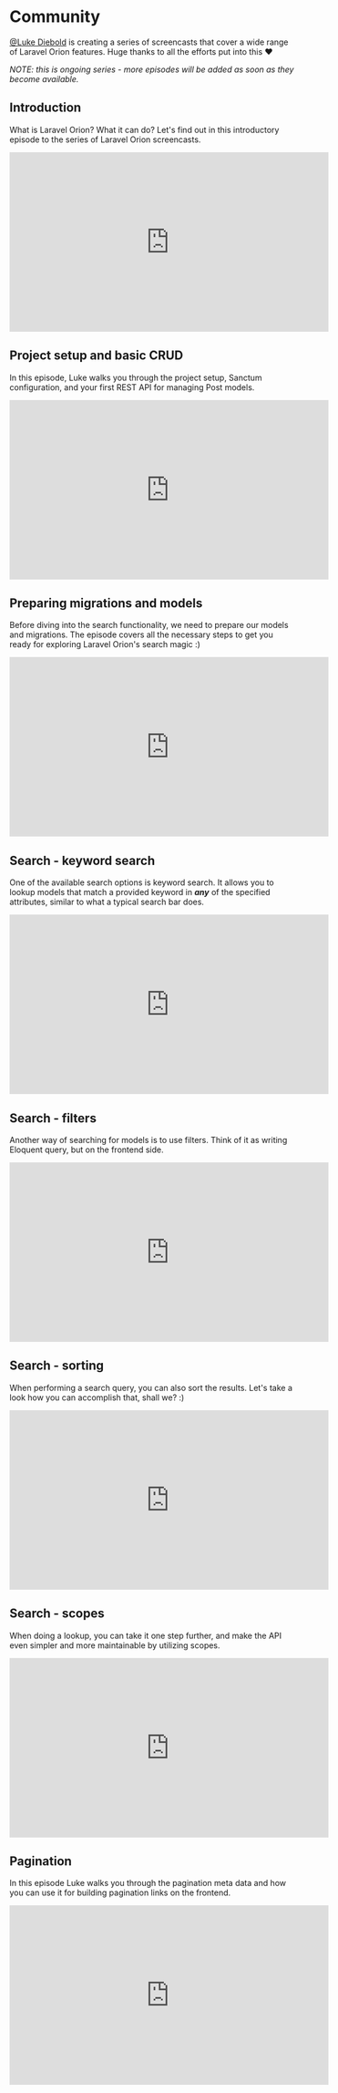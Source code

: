 # Community

[@Luke Diebold](https://twitter.com/LukeDiebold) is creating a series of screencasts that cover a wide range of Laravel Orion features. Huge thanks to all the efforts put into this ❤️ 

*NOTE: this is ongoing series - more episodes will be added as soon as they become available.*

## Introduction

What is Laravel Orion? What it can do? Let's find out in this introductory episode to the series of Laravel Orion screencasts.

<iframe width="560" height="315" src="https://www.youtube.com/embed/x3h6HwQNN38" frameborder="0" allow="accelerometer; autoplay; clipboard-write; encrypted-media; gyroscope; picture-in-picture" allowfullscreen></iframe>

## Project setup and basic CRUD

In this episode, Luke walks you through the project setup, Sanctum configuration, and your first REST API for managing Post models.

<iframe width="560" height="315" src="https://www.youtube.com/embed/eVvxLvkeXUM" frameborder="0" allow="accelerometer; autoplay; clipboard-write; encrypted-media; gyroscope; picture-in-picture" allowfullscreen></iframe>

## Preparing migrations and models

Before diving into the search functionality, we need to prepare our models and migrations. The episode covers all the necessary steps to get you ready for exploring Laravel Orion's search magic :)

<iframe width="560" height="315" src="https://www.youtube.com/embed/cqnhEHu9qJg" frameborder="0" allow="accelerometer; autoplay; clipboard-write; encrypted-media; gyroscope; picture-in-picture" allowfullscreen></iframe>

## Search - keyword search

One of the available search options is keyword search. It allows you to lookup models that match a provided keyword in ***any*** of the specified attributes, similar to what a typical search bar does.

<iframe width="560" height="315" src="https://www.youtube.com/embed/q6ZPW8iw4ks" frameborder="0" allow="accelerometer; autoplay; clipboard-write; encrypted-media; gyroscope; picture-in-picture" allowfullscreen></iframe>

## Search - filters

Another way of searching for models is to use filters. Think of it as writing Eloquent query, but on the frontend side.

<iframe width="560" height="315" src="https://www.youtube.com/embed/IrvQCB7FMUk" frameborder="0" allow="accelerometer; autoplay; clipboard-write; encrypted-media; gyroscope; picture-in-picture" allowfullscreen></iframe>

## Search - sorting

When performing a search query, you can also sort the results. Let's take a look how you can accomplish that, shall we? :)

<iframe width="560" height="315" src="https://www.youtube.com/embed/PibHcj3EwlQ" frameborder="0" allow="accelerometer; autoplay; clipboard-write; encrypted-media; gyroscope; picture-in-picture" allowfullscreen></iframe>

## Search - scopes

When doing a lookup, you can take it one step further, and make the API even simpler and more maintainable by utilizing scopes.

<iframe width="560" height="315" src="https://www.youtube.com/embed/dxo6ZYF8B0Y" frameborder="0" allow="accelerometer; autoplay; clipboard-write; encrypted-media; gyroscope; picture-in-picture" allowfullscreen></iframe>

## Pagination

In this episode Luke walks you through the pagination meta data and how you can use it for building pagination links on the frontend.

<iframe width="560" height="315" src="https://www.youtube.com/embed/6_Akr_ldKCQ" frameborder="0" allow="accelerometer; autoplay; clipboard-write; encrypted-media; gyroscope; picture-in-picture" allowfullscreen></iframe>
